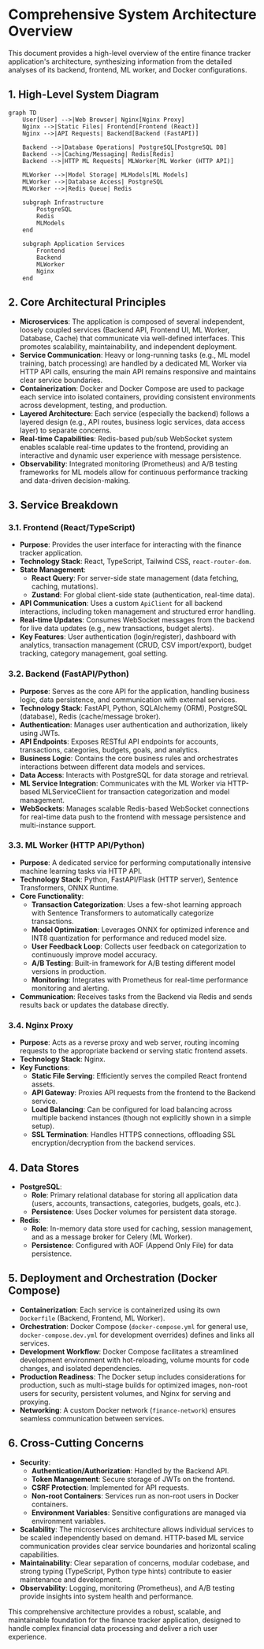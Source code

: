 # Comprehensive System Architecture Overview

This document provides a high-level overview of the entire finance tracker application's architecture, synthesizing information from the detailed analyses of its backend, frontend, ML worker, and Docker configurations.

## 1. High-Level System Diagram

```mermaid
graph TD
    User[User] -->|Web Browser| Nginx[Nginx Proxy]
    Nginx -->|Static Files| Frontend[Frontend (React)]
    Nginx -->|API Requests| Backend[Backend (FastAPI)]

    Backend -->|Database Operations| PostgreSQL[PostgreSQL DB]
    Backend -->|Caching/Messaging| Redis[Redis]
    Backend -->|HTTP ML Requests| MLWorker[ML Worker (HTTP API)]

    MLWorker -->|Model Storage| MLModels[ML Models]
    MLWorker -->|Database Access| PostgreSQL
    MLWorker -->|Redis Queue| Redis

    subgraph Infrastructure
        PostgreSQL
        Redis
        MLModels
    end

    subgraph Application Services
        Frontend
        Backend
        MLWorker
        Nginx
    end
```

## 2. Core Architectural Principles

*   **Microservices**: The application is composed of several independent, loosely coupled services (Backend API, Frontend UI, ML Worker, Database, Cache) that communicate via well-defined interfaces. This promotes scalability, maintainability, and independent deployment.
*   **Service Communication**: Heavy or long-running tasks (e.g., ML model training, batch processing) are handled by a dedicated ML Worker via HTTP API calls, ensuring the main API remains responsive and maintains clear service boundaries.
*   **Containerization**: Docker and Docker Compose are used to package each service into isolated containers, providing consistent environments across development, testing, and production.
*   **Layered Architecture**: Each service (especially the backend) follows a layered design (e.g., API routes, business logic services, data access layer) to separate concerns.
*   **Real-time Capabilities**: Redis-based pub/sub WebSocket system enables scalable real-time updates to the frontend, providing an interactive and dynamic user experience with message persistence.
*   **Observability**: Integrated monitoring (Prometheus) and A/B testing frameworks for ML models allow for continuous performance tracking and data-driven decision-making.

## 3. Service Breakdown

### 3.1. Frontend (React/TypeScript)

*   **Purpose**: Provides the user interface for interacting with the finance tracker application.
*   **Technology Stack**: React, TypeScript, Tailwind CSS, `react-router-dom`.
*   **State Management**:
    *   **React Query**: For server-side state management (data fetching, caching, mutations).
    *   **Zustand**: For global client-side state (authentication, real-time data).
*   **API Communication**: Uses a custom `ApiClient` for all backend interactions, including token management and structured error handling.
*   **Real-time Updates**: Consumes WebSocket messages from the backend for live data updates (e.g., new transactions, budget alerts).
*   **Key Features**: User authentication (login/register), dashboard with analytics, transaction management (CRUD, CSV import/export), budget tracking, category management, goal setting.

### 3.2. Backend (FastAPI/Python)

*   **Purpose**: Serves as the core API for the application, handling business logic, data persistence, and communication with external services.
*   **Technology Stack**: FastAPI, Python, SQLAlchemy (ORM), PostgreSQL (database), Redis (cache/message broker).
*   **Authentication**: Manages user authentication and authorization, likely using JWTs.
*   **API Endpoints**: Exposes RESTful API endpoints for accounts, transactions, categories, budgets, goals, and analytics.
*   **Business Logic**: Contains the core business rules and orchestrates interactions between different data models and services.
*   **Data Access**: Interacts with PostgreSQL for data storage and retrieval.
*   **ML Service Integration**: Communicates with the ML Worker via HTTP-based MLServiceClient for transaction categorization and model management.
*   **WebSockets**: Manages scalable Redis-based WebSocket connections for real-time data push to the frontend with message persistence and multi-instance support.

### 3.3. ML Worker (HTTP API/Python)

*   **Purpose**: A dedicated service for performing computationally intensive machine learning tasks via HTTP API.
*   **Technology Stack**: Python, FastAPI/Flask (HTTP server), Sentence Transformers, ONNX Runtime.
*   **Core Functionality**:
    *   **Transaction Categorization**: Uses a few-shot learning approach with Sentence Transformers to automatically categorize transactions.
    *   **Model Optimization**: Leverages ONNX for optimized inference and INT8 quantization for performance and reduced model size.
    *   **User Feedback Loop**: Collects user feedback on categorization to continuously improve model accuracy.
    *   **A/B Testing**: Built-in framework for A/B testing different model versions in production.
    *   **Monitoring**: Integrates with Prometheus for real-time performance monitoring and alerting.
*   **Communication**: Receives tasks from the Backend via Redis and sends results back or updates the database directly.

### 3.4. Nginx Proxy

*   **Purpose**: Acts as a reverse proxy and web server, routing incoming requests to the appropriate backend or serving static frontend assets.
*   **Technology Stack**: Nginx.
*   **Key Functions**:
    *   **Static File Serving**: Efficiently serves the compiled React frontend assets.
    *   **API Gateway**: Proxies API requests from the frontend to the Backend service.
    *   **Load Balancing**: Can be configured for load balancing across multiple backend instances (though not explicitly shown in a simple setup).
    *   **SSL Termination**: Handles HTTPS connections, offloading SSL encryption/decryption from the backend services.

## 4. Data Stores

*   **PostgreSQL**:
    *   **Role**: Primary relational database for storing all application data (users, accounts, transactions, categories, budgets, goals, etc.).
    *   **Persistence**: Uses Docker volumes for persistent data storage.
*   **Redis**:
    *   **Role**: In-memory data store used for caching, session management, and as a message broker for Celery (ML Worker).
    *   **Persistence**: Configured with AOF (Append Only File) for data persistence.

## 5. Deployment and Orchestration (Docker Compose)

*   **Containerization**: Each service is containerized using its own `Dockerfile` (Backend, Frontend, ML Worker).
*   **Orchestration**: Docker Compose (`docker-compose.yml` for general use, `docker-compose.dev.yml` for development overrides) defines and links all services.
*   **Development Workflow**: Docker Compose facilitates a streamlined development environment with hot-reloading, volume mounts for code changes, and isolated dependencies.
*   **Production Readiness**: The Docker setup includes considerations for production, such as multi-stage builds for optimized images, non-root users for security, persistent volumes, and Nginx for serving and proxying.
*   **Networking**: A custom Docker network (`finance-network`) ensures seamless communication between services.

## 6. Cross-Cutting Concerns

*   **Security**:
    *   **Authentication/Authorization**: Handled by the Backend API.
    *   **Token Management**: Secure storage of JWTs on the frontend.
    *   **CSRF Protection**: Implemented for API requests.
    *   **Non-root Containers**: Services run as non-root users in Docker containers.
    *   **Environment Variables**: Sensitive configurations are managed via environment variables.
*   **Scalability**: The microservices architecture allows individual services to be scaled independently based on demand. HTTP-based ML service communication provides clear service boundaries and horizontal scaling capabilities.
*   **Maintainability**: Clear separation of concerns, modular codebase, and strong typing (TypeScript, Python type hints) contribute to easier maintenance and development.
*   **Observability**: Logging, monitoring (Prometheus), and A/B testing provide insights into system health and performance.

This comprehensive architecture provides a robust, scalable, and maintainable foundation for the finance tracker application, designed to handle complex financial data processing and deliver a rich user experience.